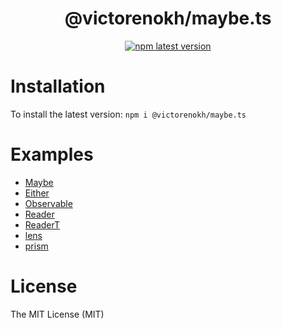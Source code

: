 <div align="center">
    <p align="center">
    <h1>@victorenokh/maybe.ts</h1>
    <a href="https://www.npmjs.com/package/@victorenokh/maybe.ts">
        <img alt="npm latest version" src="https://img.shields.io/npm/v/@victorenokh/maybe.ts/latest.svg">
    </a>
</div>

# Installation
To install the latest version:
`npm i @victorenokh/maybe.ts`

# Examples
- [Maybe](https://maybets.duckdns.org/examples/maybe.html)
- [Either](https://maybets.duckdns.org/examples/either.html)
- [Observable](https://maybets.duckdns.org/examples/observable.html)
- [Reader](https://maybets.duckdns.org/examples/reader.html)
- [ReaderT](https://maybets.duckdns.org/examples/readerT.html)
- [lens](https://maybets.duckdns.org/examples/lens.html)
- [prism](https://maybets.duckdns.org/examples/prisms.html)

# License
The MIT License (MIT)
